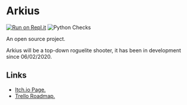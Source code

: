 # Arkius

[![Run on Repl.it](https://repl.it/badge/github/DoAltPlusF4/Arkius)](https://repl.it/github/DoAltPlusF4/Arkius)
![Python Checks](https://github.com/DoAltPlusF4/Arkius/workflows/Python%20application/badge.svg)

An open source project.

Arkius will be a top-down roguelite shooter, it has been in development since 06/02/2020.

## Links

- [Itch.io Page.](https://doaltplusf4.itch.io/arkius)
- [Trello Roadmap.](https://trello.com/b/iY409XXi/arkius)
